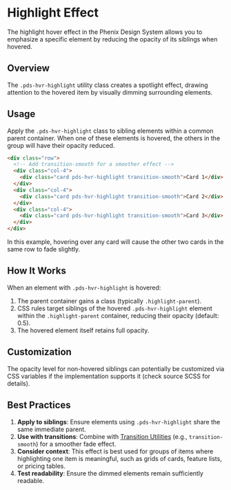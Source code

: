 # Highlight Effect

The highlight hover effect in the Phenix Design System allows you to emphasize a specific element by reducing the opacity of its siblings when hovered.

## Overview

The `.pds-hvr-highlight` utility class creates a spotlight effect, drawing attention to the hovered item by visually dimming surrounding elements.

## Usage

Apply the `.pds-hvr-highlight` class to sibling elements within a common parent container. When one of these elements is hovered, the others in the group will have their opacity reduced.

```html
<div class="row">
  <!-- Add transition-smooth for a smoother effect -->
  <div class="col-4">
    <div class="card pds-hvr-highlight transition-smooth">Card 1</div>
  </div>
  <div class="col-4">
    <div class="card pds-hvr-highlight transition-smooth">Card 2</div>
  </div>
  <div class="col-4">
    <div class="card pds-hvr-highlight transition-smooth">Card 3</div>
  </div>
</div>
```

In this example, hovering over any card will cause the other two cards in the same row to fade slightly.

## How It Works

When an element with `.pds-hvr-highlight` is hovered:

1.  The parent container gains a class (typically `.highlight-parent`).
2.  CSS rules target siblings of the hovered `.pds-hvr-highlight` element within the `.highlight-parent` container, reducing their opacity (default: 0.5).
3.  The hovered element itself retains full opacity.

## Customization

The opacity level for non-hovered siblings can potentially be customized via CSS variables if the implementation supports it (check source SCSS for details).

## Best Practices

1.  **Apply to siblings**: Ensure elements using `.pds-hvr-highlight` share the same immediate parent.
2.  **Use with transitions**: Combine with [Transition Utilities](./transitions.md) (e.g., `transition-smooth`) for a smoother fade effect.
3.  **Consider context**: This effect is best used for groups of items where highlighting one item is meaningful, such as grids of cards, feature lists, or pricing tables.
4.  **Test readability**: Ensure the dimmed elements remain sufficiently readable. 